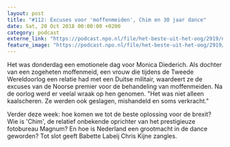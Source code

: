 ```yaml
---
layout: post
title: "#112: Excuses voor 'moffenmeiden', Chim en 30 jaar dance"
date: Sat, 20 Oct 2018 00:00:00 +0200
category: podcast
externe_link: "https://podcast.npo.nl/file/het-beste-uit-het-oog/2919/nporadio1_het-beste-uit-het-oog_20181020_112-excuses-voor-moffenmeiden-chim-en-30-jaar-dance.mp3"
feature_image: "https://podcast.npo.nl/file/het-beste-uit-het-oog/2919/nporadio1_het-beste-uit-het-oog_20181020_112-excuses-voor-moffenmeiden-chim-en-30-jaar-dance.mp3"
---
```


Het was donderdag een emotionele dag voor Monica Diederich. Als dochter van een zogeheten moffenmeid, een vrouw die tijdens de Tweede Wereldoorlog een relatie had met een Duitse militair, waardeert ze de excuses van de Noorse premier voor de behandeling van moffenmeiden. Na de oorlog werd er veelal wraak op hen genomen. "Het was niet alleen kaalscheren. Ze werden ook geslagen, mishandeld en soms verkracht."

Verder deze week: hoe komen we tot de beste oplossing voor de brexit? Wie is 'Chim', de relatief onbekende oprichter van het prestigieuze fotobureau Magnum? En hoe is Nederland een grootmacht in de dance geworden? Tot slot geeft Babette Labeij Chris Kijne zangles.
